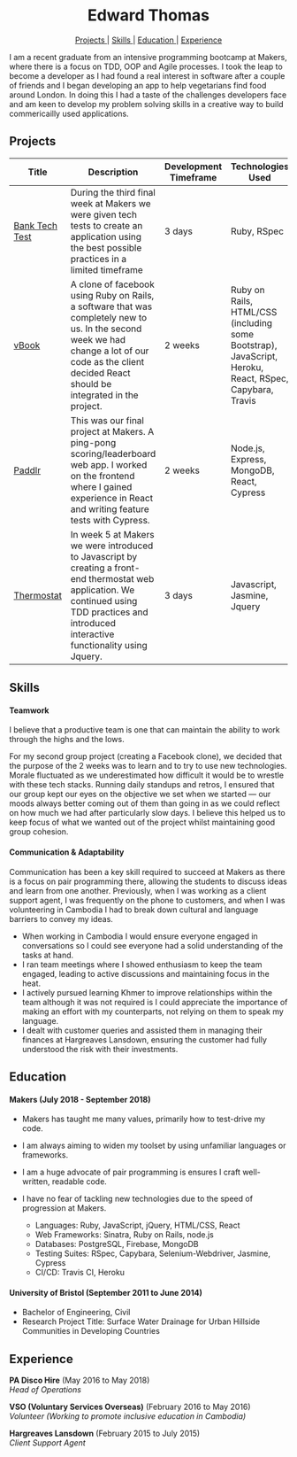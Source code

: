 <h1 align="center">Edward Thomas</h1>

<div align="center">

[Projects ](#projects) |
[Skills ](#skills) |
[Education ](#education) |
[Experience ](#experience)

</div>

I am a recent graduate from an intensive programming bootcamp at Makers, where there is a focus on TDD, OOP and Agile processes. I took the leap to become a developer as I had found a real interest in software after a couple of friends and I began developing an app to help vegetarians find food around London. In doing this I had a taste of the challenges developers face and am keen to develop my problem solving skills in a creative way to build commericailly used applications.

## Projects
| Title | Description | Development Timeframe | Technologies Used |
|--|--|--|--|
| [Bank Tech Test](https://github.com/edthomas93/bank-tech-test) | During the third final week at Makers we were given tech tests to create an application using the best possible practices in a limited timeframe | 3 days | Ruby, RSpec |
| [vBook](https://github.com/Team-Visage/vBook) | A clone of facebook using Ruby on Rails, a software that was completely new to us. In the second week we had change a lot of our code as the client decided React should be integrated in the project. | 2 weeks | Ruby on Rails, HTML/CSS (including some Bootstrap), JavaScript, Heroku, React, RSpec, Capybara, Travis |
| [Paddlr](https://github.com/paddlr/paddlr) | This was our final project at Makers. A ping-pong scoring/leaderboard web app. I worked on the frontend where I gained experience in React and writing feature tests with Cypress. | 2 weeks | Node.js, Express, MongoDB, React, Cypress |
| [Thermostat](https://github.com/edthomas93/thermostatJS) | In week 5 at Makers we were introduced to Javascript by creating a front-end thermostat web application. We continued using TDD practices and introduced interactive functionality using Jquery. | 3 days | Javascript, Jasmine, Jquery |


## Skills

#### Teamwork

I believe that a productive team is one that can maintain the ability to work through the highs and the lows.

For my second group project (creating a Facebook clone), we decided that the purpose of the 2 weeks was to learn and to try to use new technologies. Morale fluctuated as we underestimated how difficult it would be to wrestle with these tech stacks. Running daily standups and retros, I ensured that our group kept our eyes on the objective we set when we started — our moods always better coming out of them than going in as we could reflect on how much we had after particularly slow days. I believe this helped us to keep focus of what we wanted out of the project whilst maintaining good group cohesion.

#### Communication & Adaptability

Communication has been a key skill required to succeed at Makers as there is a focus on pair programming there, allowing the students to discuss ideas and learn from one another. Previously, when I was working as a client support agent, I was frequently on the phone to customers, and when I was volunteering in Cambodia I had to break down cultural and language barriers to convey my ideas.

- When working in Cambodia I would ensure everyone engaged in conversations so I could see everyone had a solid understanding of the tasks at hand.
- I ran team meetings where I showed enthusiasm to keep the team engaged, leading to active discussions and maintaining focus in the heat.
- I actively pursued learning Khmer to improve relationships within the team although it was not required is I could appreciate the importance of making an effort with my counterparts, not relying on them to speak my language.
- I dealt with customer queries and assisted them in managing their finances at Hargreaves Lansdown, ensuring the customer had fully understood the risk with their investments.

## Education

#### Makers (July 2018 - September 2018)

- Makers has taught me many values, primarily how to test-drive my code.
- I am always aiming to widen my toolset by using unfamiliar languages or frameworks.
- I am a huge advocate of pair programming is ensures I craft well-written, readable code.
- I have no fear of tackling new technologies due to the speed of progression at Makers.

    - Languages: Ruby, JavaScript, jQuery, HTML/CSS, React
    - Web Frameworks: Sinatra, Ruby on Rails, node.js
    - Databases: PostgreSQL, Firebase, MongoDB
    - Testing Suites: RSpec, Capybara, Selenium-Webdriver, Jasmine, Cypress
    - CI/CD: Travis CI, Heroku
    
#### University of Bristol (September 2011 to June 2014)

- Bachelor of Engineering, Civil
- Research Project Title: Surface Water Drainage for Urban Hillside Communities in Developing Countries

## Experience

**PA Disco Hire** (May 2016 to May 2018)   
*Head of Operations*

**VSO (Voluntary Services Overseas)** (February 2016 to May 2016)   
*Volunteer (Working to promote inclusive education in Cambodia)*

**Hargreaves Lansdown** (February 2015 to July 2015)    
*Client Support Agent*
